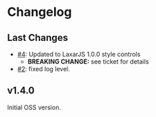 # Changelog

## Last Changes

- [#4](https://github.com/LaxarJS/ax-accordion-widget/issues/4): Updated to LaxarJS 1.0.0 style controls
    + **BREAKING CHANGE:** see ticket for details
- [#2](https://github.com/LaxarJS/ax-accordion-widget/issues/2): fixed log level.


## v1.4.0

Initial OSS version.
